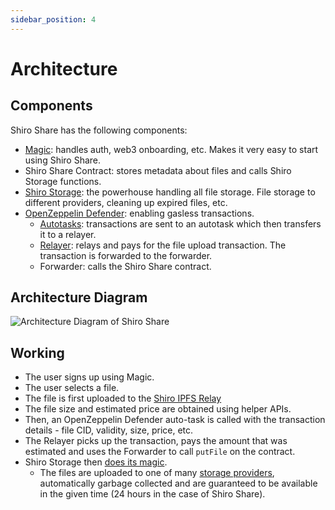 ```yaml
---
sidebar_position: 4
---
```


# Architecture

## Components

Shiro Share has the following components:
- [Magic](https://magic.link/): handles auth, web3 onboarding, etc. Makes it very easy to start using Shiro Share.
- Shiro Share Contract: stores metadata about files and calls Shiro Storage functions.
- [Shiro Storage](https://docs.storage.shiro.network/): the powerhouse handling all file storage. File storage to different providers, cleaning up expired files, etc.
- [OpenZeppelin Defender](https://docs.openzeppelin.com/defender/): enabling gasless transactions.
    - [Autotasks](https://docs.openzeppelin.com/defender/autotasks): transactions are sent to an autotask which then transfers it to a relayer.
    - [Relayer](https://docs.openzeppelin.com/defender/relay): relays and pays for the file upload transaction. The transaction is forwarded to the forwarder.
    - Forwarder: calls the Shiro Share contract.

## Architecture Diagram

![Architecture Diagram of Shiro Share](/img/Shiro-Share-Architecture.png)

## Working

- The user signs up using Magic.
- The user selects a file.
- The file is first uploaded to the [Shiro IPFS Relay](https://docs.storage.shiro.network/contract-addresses#ipfs-relay)
- The file size and estimated price are obtained using helper APIs.
- Then, an OpenZeppelin Defender auto-task is called with the transaction details - file CID, validity, size, price, etc.
- The Relayer picks up the transaction, pays the amount that was estimated and uses the Forwarder to call `putFile` on the contract.
- Shiro Storage then [does its magic](https://docs.storage.shiro.network/architecture#working).
    - The files are uploaded to one of many [storage providers](https://docs.storage.shiro.network/providers), automatically garbage collected and are guaranteed to be available in the given time (24 hours in the case of Shiro Share).
